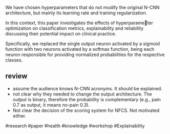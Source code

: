 

We have chosen hyperparameters that do not modify the original N-CNN architecture, but mainly its learning rate and training regularization.


In this context, this paper investigates the effects of hyperparameter optimization on classification metrics, explainability and reliability discussing their potential impact on clinical practice. 

Specifically, we replaced the single output neuron activated by a sigmoid function with two neurons activated by a softmax function, being each neuron responsible for providing normalized probabilities for the respective classes.


## review 

- assume the audience knows N-CNN acronyms. It should be explained. 
- not clear why they needed to change the output architecture. The output is binary, therefore the probability is complementary (e.g., pain 0.7 as output, it means no-pain 0.3). 
- Not clear the decision of the scoring system for NFCS. Not motivated either. 

#research #paper #health #knowledge #workshop #Explainability